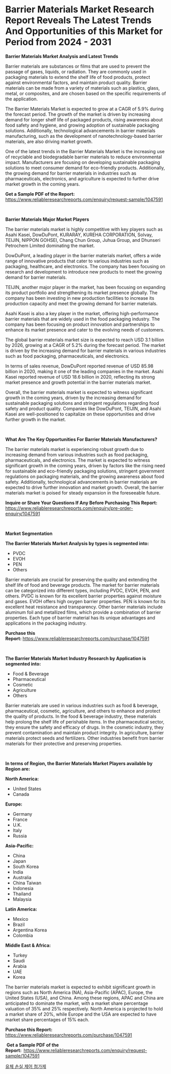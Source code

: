 <p><h1>Barrier Materials Market Research Report Reveals The Latest Trends And Opportunities of this Market for Period from 2024 - 2031</h1></p><p><strong>Barrier Materials Market Analysis and Latest Trends</strong></p>
<p><p>Barrier materials are substances or films that are used to prevent the passage of gases, liquids, or radiation. They are commonly used in packaging materials to extend the shelf life of food products, protect against environmental factors, and maintain product quality. Barrier materials can be made from a variety of materials such as plastics, glass, metal, or composites, and are chosen based on the specific requirements of the application.</p><p>The Barrier Materials Market is expected to grow at a CAGR of 5.9% during the forecast period. The growth of the market is driven by increasing demand for longer shelf life of packaged products, rising awareness about food safety and hygiene, and growing adoption of sustainable packaging solutions. Additionally, technological advancements in barrier materials manufacturing, such as the development of nanotechnology-based barrier materials, are also driving market growth.</p><p>One of the latest trends in the Barrier Materials Market is the increasing use of recyclable and biodegradable barrier materials to reduce environmental impact. Manufacturers are focusing on developing sustainable packaging solutions to meet consumer demand for eco-friendly products. Additionally, the growing demand for barrier materials in industries such as pharmaceuticals, electronics, and agriculture is expected to further drive market growth in the coming years.</p></p>
<p><strong>Get a Sample PDF of the Report:&nbsp;</strong> <a href="https://www.reliableresearchreports.com/enquiry/request-sample/1047591">https://www.reliableresearchreports.com/enquiry/request-sample/1047591</a></p>
<p>&nbsp;</p>
<p><strong>Barrier Materials Major Market Players</strong></p>
<p><p>The barrier materials market is highly competitive with key players such as Asahi Kasei, DowDuPont, KURARAY, KUREHA CORPORATION, Solvay, TEIJIN, NIPPON GOHSEI, Chang Chun Group, Juhua Group, and Dhunseri Petrochem Limited dominating the market. </p><p>DowDuPont, a leading player in the barrier materials market, offers a wide range of innovative products that cater to various industries such as packaging, healthcare, and electronics. The company has been focusing on research and development to introduce new products to meet the growing demand for barrier materials.</p><p>TEIJIN, another major player in the market, has been focusing on expanding its product portfolio and strengthening its market presence globally. The company has been investing in new production facilities to increase its production capacity and meet the growing demand for barrier materials.</p><p>Asahi Kasei is also a key player in the market, offering high-performance barrier materials that are widely used in the food packaging industry. The company has been focusing on product innovation and partnerships to enhance its market presence and cater to the evolving needs of customers.</p><p>The global barrier materials market size is expected to reach USD 3.1 billion by 2026, growing at a CAGR of 5.2% during the forecast period. The market is driven by the increasing demand for barrier materials in various industries such as food packaging, pharmaceuticals, and electronics.</p><p>In terms of sales revenue, DowDuPont reported revenue of USD 85.98 billion in 2020, making it one of the leading companies in the market. Asahi Kasei reported revenue of USD 18.6 billion in 2020, reflecting its strong market presence and growth potential in the barrier materials market. </p><p>Overall, the barrier materials market is expected to witness significant growth in the coming years, driven by the increasing demand for sustainable packaging solutions and stringent regulations regarding food safety and product quality. Companies like DowDuPont, TEIJIN, and Asahi Kasei are well-positioned to capitalize on these opportunities and drive further growth in the market.</p></p>
<p>&nbsp;</p>
<p><strong>What Are The Key Opportunities For Barrier Materials Manufacturers?</strong></p>
<p><p>The barrier materials market is experiencing robust growth due to increasing demand from various industries such as food packaging, pharmaceuticals, and electronics. The market is expected to witness significant growth in the coming years, driven by factors like the rising need for sustainable and eco-friendly packaging solutions, stringent government regulations on packaging materials, and the growing awareness about food safety. Additionally, technological advancements in barrier materials are expected to drive further innovation and market growth. Overall, the barrier materials market is poised for steady expansion in the foreseeable future.</p></p>
<p><strong>Inquire or Share Your Questions If Any Before Purchasing This Report:</strong> <a href="https://www.reliableresearchreports.com/enquiry/pre-order-enquiry/1047591">https://www.reliableresearchreports.com/enquiry/pre-order-enquiry/1047591</a></p>
<p>&nbsp;</p>
<p><strong>Market Segmentation</strong></p>
<p><strong>The Barrier Materials Market Analysis by types is segmented into:</strong></p>
<p><ul><li>PVDC</li><li>EVOH</li><li>PEN</li><li>Others</li></ul></p>
<p><p>Barrier materials are crucial for preserving the quality and extending the shelf life of food and beverage products. The market for barrier materials can be categorized into different types, including PVDC, EVOH, PEN, and others. PVDC is known for its excellent barrier properties against moisture and gases. EVOH offers high oxygen barrier properties. PEN is known for its excellent heat resistance and transparency. Other barrier materials include aluminum foil and metallized films, which provide a combination of barrier properties. Each type of barrier material has its unique advantages and applications in the packaging industry.</p></p>
<p><strong>Purchase this Report:&nbsp;</strong><a href="https://www.reliableresearchreports.com/purchase/1047591">https://www.reliableresearchreports.com/purchase/1047591</a></p>
<p>&nbsp;</p>
<p><strong>The Barrier Materials Market Industry Research by Application is segmented into:</strong></p>
<p><ul><li>Food & Beverage</li><li>Pharmaceutical</li><li>Cosmetic</li><li>Agriculture</li><li>Others</li></ul></p>
<p><p>Barrier materials are used in various industries such as food & beverage, pharmaceutical, cosmetic, agriculture, and others to enhance and protect the quality of products. In the food & beverage industry, these materials help prolong the shelf life of perishable items. In the pharmaceutical sector, they ensure the safety and efficacy of drugs. In the cosmetic industry, they prevent contamination and maintain product integrity. In agriculture, barrier materials protect seeds and fertilizers. Other industries benefit from barrier materials for their protective and preserving properties.</p></p>
<p>&nbsp;</p>
<p><strong>In terms of Region, the Barrier Materials Market Players available by Region are:</strong></p>
<p>
    <p> <strong> North America: </strong>
        <ul>
            <li>United States</li>
            <li>Canada</li>
        </ul>
        </p> 
    <p> <strong> Europe: </strong>
        <ul>
            <li>Germany</li>
            <li>France</li>
            <li>U.K.</li>
            <li>Italy</li>
            <li>Russia</li>
        </ul>
        </p> 
    <p> <strong> Asia-Pacific: </strong>
        <ul>
            <li>China</li>
            <li>Japan</li>
            <li>South Korea</li>
            <li>India</li>
            <li>Australia</li>
            <li>China Taiwan</li>
            <li>Indonesia</li>
            <li>Thailand</li>
            <li>Malaysia</li>
        </ul>
        </p> 
    <p> <strong> Latin America: </strong>
        <ul>
            <li>Mexico</li>
            <li>Brazil</li>
            <li>Argentina Korea</li>
            <li>Colombia</li>
        </ul>
        </p> 
    <p> <strong> Middle East & Africa: </strong>
        <ul>
            <li>Turkey</li>
            <li>Saudi</li>
            <li>Arabia</li>
            <li>UAE</li>
            <li>Korea</li>
        </ul>
    </p>
    </p>
<p><p>The barrier materials market is expected to exhibit significant growth in regions such as North America (NA), Asia-Pacific (APAC), Europe, the United States (USA), and China. Among these regions, APAC and China are anticipated to dominate the market, with a market share percentage valuation of 35% and 25% respectively. North America is projected to hold a market share of 20%, while Europe and the USA are expected to have market share percentages of 15% each.</p></p>
<p><strong>Purchase this Report: </strong><a href="https://www.reliableresearchreports.com/purchase/1047591">https://www.reliableresearchreports.com/purchase/1047591</a></p>
<p>&nbsp;<strong>Get a Sample PDF of the Report:&nbsp;&nbsp;</strong><a href="https://www.reliableresearchreports.com/enquiry/request-sample/1047591">https://www.reliableresearchreports.com/enquiry/request-sample/1047591</a></p>
<p><strong></strong></p>
<p><p><a href="https://github.com/oajzkywllm460/Market-Research-Report-List-1/blob/main/3805360194096.md">유체 손실 제어 첨가제</a></p></p>
